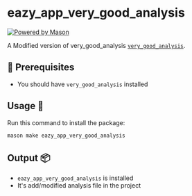 # eazy_app_very_good_analysis

[![Powered by Mason](https://img.shields.io/endpoint?url=https%3A%2F%2Ftinyurl.com%2Fmason-badge)](https://github.com/felangel/mason)

A Modified version of very_good_analysis [`very_good_analysis`](https://pub.dev/packages/very_good_analysis).

## 🚧 Prerequisites
* You should have `very_good_analysis` installed

## Usage 🚀
Run this command to install the package:
```sh
mason make eazy_app_very_good_analysis
```

## Output 📦
* `eazy_app_very_good_analysis` is installed
* It's add/modified analysis file in the project 